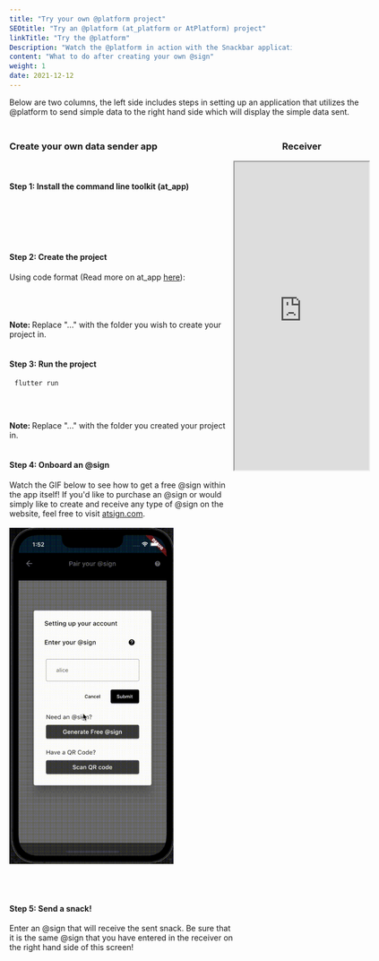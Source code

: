 ```yaml
---
title: "Try your own @platform project"
SEOtitle: "Try an @platform (at_platform or AtPlatform) project"
linkTitle: "Try the @platform"
Description: "Watch the @platform in action with the Snackbar application"
content: "What to do after creating your own @sign"
weight: 1
date: 2021-12-12
---
```


<style>
  .receiver{
  height: 550px; 
  width: 25vw;
}

.iconDesign{
  margin-left: 20px;
  position: relative;
}

.copytext{
  display: inline;
}

@media only screen and (min-width: 950px){
.content{
  row-gap:20px;
  display:grid;
  grid-template-areas:"header header" "left right";
  grid-template-columns:1fr 1fr;
}
.header{
  grid-area:header;
}

.left{
  grid-area:left;
}

.right{
  grid-area:right;
  position: -webkit-sticky;
  position: sticky;
  top: 4em;
  align-self:start;
}
}

@media only screen and (max-width: 950px){
  .receiver{
  height: 550px; 
  width: 100%;
}
}

</style>

<div class="content">

 <div class="header">
 Below are two columns, the left side includes steps in setting up an application that utilizes the @platform to send simple data to the right hand side which will display the simple data sent.
 </div>

 <div class="right">
  <div>
  <center>
  <h3>Receiver </h3>
  
  <iframe src="https://cconstab.github.io/snackbar/#/" title="Snackbar Code" class="receiver"></iframe>
  
  </center>
  </div>

 </div>

 <div class="left">
<!-- Step 1 -->
  <h3>Create your own data sender app</h3>
  <br>
  <h4> Step 1: Install the command line toolkit (at_app) </h4>
  <pre style="height:40px; width:400px;overflow:hidden;">
  <div style="margin-left:-15px; margin-top:-50px;">
  <code content="flutter pub global activate at_app" iconID="icon1" class="copytext" style="overflow:hidden;">flutter pub global activate at_app</code>
  </div>
  </pre>
  <!-- End of Step 1 -->

  <br>

  <!-- Step 2 -->

<h4> Step 2: Create the project </h4>
Using code format (Read more on at_app <a href="https://pub.dev/packages/at_app/example" target=_blank>here</a>):
<pre style="height: 40px; width:400px; overflow:hidden;">
  <div style="margin-left:-15px; margin-top:-50px;">
  <code content="at_app create -d snackbar_sender ..." iconID="icon2" class="copytext">at_app create -d snackbar_sender ...</code>
  <!-- </div> -->
  </div>
  </pre>
   <b> Note: </b>  Replace "..." with the folder you wish to create your project in.
   <br>
     <br>
    <!-- End of Step 2 -->

 <!-- Step 3 -->
<h4> Step 3: Run the project </h4>
<pre style="height: 60px; width:400px; overflow:hidden;">
  <div style="margin-left:-15px; margin-top:-50px;">
  <code> cd ... </code>
  <code> flutter run </code>
  <!-- </div> -->
  </div>
  </pre>
   <b> Note: </b>  Replace "..." with the folder you created your project in.
   <br>

  <!-- End of Step 3 -->

<br>

  <!-- Step 4 -->

<h4> Step 4: Onboard an @sign </h4>
Watch the GIF below to see how to get a free @sign within the app itself! If you'd like to purchase an @sign or would simply like to create and receive any type of @sign on the website, feel free to visit <a href="https://my.atsign.com/go">atsign.com</a>.
<br></br>

<img src="/Sample_Apps/croppedWT.gif" style="height:600px;">

  <!-- End of Step 4 -->

  <!-- Step 5 -->

<br></br>

  <h4>Step 5: Send a snack! </h4>
  Enter an @sign that will receive the sent snack. Be sure that it is the same @sign that you have entered in the receiver on the right hand side of this screen! 
  </div>
  <!-- End of Steps column -->

</div>

<script>
  function copyText(text, iconId){
  navigator.clipboard.writeText(text);
  toggleIcon(iconId);
  window.setTimeout(() => toggleIcon(iconId), 500);
  }

  function toggleIcon(id){
  let el = document.getElementById(id);
  el.classList.toggle("fa-copy");
  el.classList.toggle("fa-check");
}
  
document.querySelectorAll('code.copytext').forEach(function (codeBlock) {
    let button = document.createElement('i');
    let iconID = codeBlock.getAttribute('iconID');
    button.id = iconID;
    button.className = 'fas fa-copy iconDesign';
    // button.type = 'button';
    // button.innerText = 'Copy';
    let content = codeBlock.getAttribute('content');
    // button.onclick =
    //   `copyText('${content}', '${iconID}')`;
    
    button.addEventListener('click', function(){copyText(content, iconID)});
    
    codeBlock.appendChild(button);

    


    // var pre = codeBlock.parentNode;
    // if (pre.parentNode.classList.contains('highlight')) {
    //     var highlight = pre.parentNode;
    //     highlight.parentNode.insertBefore(button, highlight);
    // } else {
    //     pre.parentNode.insertBefore(button, pre);
    // }
});
</script>

